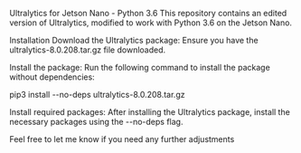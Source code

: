 Ultralytics for Jetson Nano - Python 3.6
This repository contains an edited version of Ultralytics, modified to work with Python 3.6 on the Jetson Nano.

Installation
Download the Ultralytics package: Ensure you have the ultralytics-8.0.208.tar.gz file downloaded.

Install the package: Run the following command to install the package without dependencies:

pip3 install --no-deps ultralytics-8.0.208.tar.gz

Install required packages: After installing the Ultralytics package, install the necessary packages using the --no-deps flag.

Feel free to let me know if you need any further adjustments
